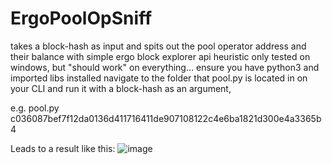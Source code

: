 # ErgoPoolOpSniff
takes a block-hash as input and spits out the pool operator address and their balance with simple ergo block explorer api heuristic 
only tested on windows, but "should work" on everything... ensure you have python3 and imported libs installed 
navigate to the folder that pool.py is located in on your CLI and run it with a block-hash as an argument, 

e.g.     pool.py c036087bef7f12da0136d411716411de907108122c4e6ba1821d300e4a3365b4

Leads to a result like this: 
![image](https://user-images.githubusercontent.com/89484281/206896838-5e4184cf-db06-4364-ac5f-204b8f1b38bc.png)
